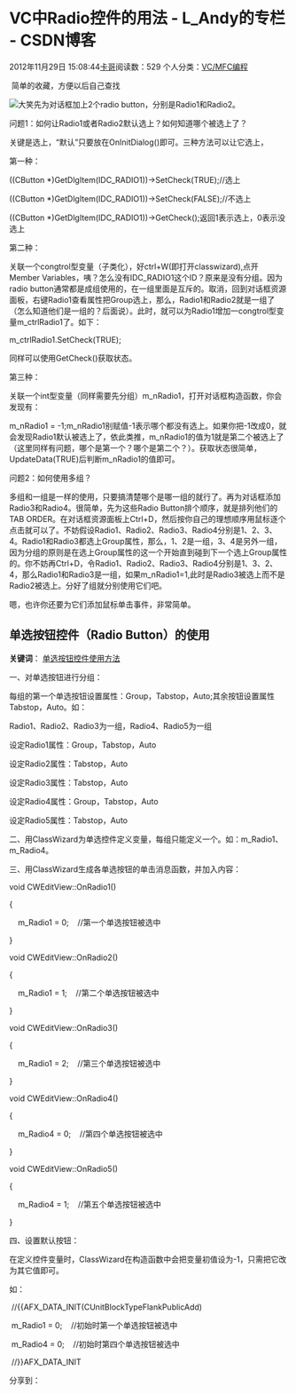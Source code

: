 # VC中Radio控件的用法 - L_Andy的专栏 - CSDN博客

2012年11月29日 15:08:44[卡哥](https://me.csdn.net/L_Andy)阅读数：529
个人分类：[VC/MFC编程](https://blog.csdn.net/L_Andy/article/category/1099539)



 简单的收藏，方便以后自己查找

![大笑](http://static.blog.csdn.net/xheditor/xheditor_emot/default/laugh.gif)先为对话框加上2个radio button，分别是Radio1和Radio2。

问题1：如何让Radio1或者Radio2默认选上？如何知道哪个被选上了？

关键是选上，“默认”只要放在OnInitDialog()即可。三种方法可以让它选上，

第一种：

((CButton *)GetDlgItem(IDC_RADIO1))->SetCheck(TRUE);//选上

((CButton *)GetDlgItem(IDC_RADIO1))->SetCheck(FALSE);//不选上

((CButton *)GetDlgItem(IDC_RADIO1))->GetCheck();返回1表示选上，0表示没选上

第二种：

关联一个congtrol型变量（子类化），好ctrl+W(即打开classwizard),点开 Member Variables，咦？怎么没有IDC_RADIO1这个ID？原来是没有分组。因为radio button通常都是成组使用的，在一组里面是互斥的。取消，回到对话框资源面板，右键Radio1查看属性把Group选上，那么，Radio1和Radio2就是一组了（怎么知道他们是一组的？后面说）。此时，就可以为Radio1增加一congtrol型变量m_ctrlRadio1了。如下：

m_ctrlRadio1.SetCheck(TRUE);

同样可以使用GetCheck()获取状态。

第三种：

关联一个int型变量（同样需要先分组）m_nRadio1，打开对话框构造函数，你会发现有：

m_nRadio1 = -1;m_nRadio1别赋值-1表示哪个都没有选上。如果你把-1改成0，就会发现Radio1默认被选上了，依此类推，m_nRadio1的值为1就是第二个被选上了（这里同样有问题，哪个是第一个？哪个是第二个？）。获取状态很简单，UpdateData(TRUE)后判断m_nRadio1的值即可。

问题2：如何使用多组？

多组和一组是一样的使用，只要搞清楚哪个是哪一组的就行了。再为对话框添加Radio3和Radio4。很简单，先为这些Radio Button排个顺序，就是排列他们的TAB ORDER。在对话框资源面板上Ctrl+D，然后按你自己的理想顺序用鼠标逐个点击就可以了。不妨假设Radio1、Radio2、Radio3、Radio4分别是1、2、3、4。Radio1和Radio3都选上Group属性，那么，1、2是一组，3、4是另外一组，因为分组的原则是在选上Group属性的这一个开始直到碰到下一个选上Group属性的。你不妨再Ctrl+D，令Radio1、Radio2、Radio3、Radio4分别是1、3、2、4，那么Radio1和Radio3是一组，如果m_nRadio1=1,此时是Radio3被选上而不是Radio2被选上。分好了组就分别使用它们吧。

嗯，也许你还要为它们添加鼠标单击事件，非常简单。

## 单选按钮控件（Radio Button）的使用

**关键词**： [单选按钮控件](http://tag.bokee.com/tag/%B5%A5%D1%A1%B0%B4%C5%A5%BF%D8%BC%FE)[使用方法](http://tag.bokee.com/tag/%CA%B9%D3%C3%B7%BD%B7%A8)

一、对单选按钮进行分组：

每组的第一个单选按钮设置属性：Group，Tabstop，Auto;其余按钮设置属性Tabstop，Auto。如：

Radio1、Radio2、Radio3为一组，Radio4、Radio5为一组

设定Radio1属性：Group，Tabstop，Auto

设定Radio2属性：Tabstop，Auto

设定Radio3属性：Tabstop，Auto

设定Radio4属性：Group，Tabstop，Auto

设定Radio5属性：Tabstop，Auto

二、用ClassWizard为单选控件定义变量，每组只能定义一个。如：m_Radio1、m_Radio4。

三、用ClassWizard生成各单选按钮的单击消息函数，并加入内容：

void CWEditView::OnRadio1() 

{

    m_Radio1 = 0;    //第一个单选按钮被选中

}

void CWEditView::OnRadio2() 

{

    m_Radio1 = 1;    //第二个单选按钮被选中

}

void CWEditView::OnRadio3() 

{

    m_Radio1 = 2;    //第三个单选按钮被选中

}

void CWEditView::OnRadio4() 

{

    m_Radio4 = 0;    //第四个单选按钮被选中

}

void CWEditView::OnRadio5() 

{

    m_Radio4 = 1;    //第五个单选按钮被选中

}

四、设置默认按钮：

在定义控件变量时，ClassWizard在构造函数中会把变量初值设为-1，只需把它改为其它值即可。

如：

 //{{AFX_DATA_INIT(CUnitBlockTypeFlankPublicAdd)

 m_Radio1 = 0;    //初始时第一个单选按钮被选中

 m_Radio4 = 0;    //初始时第四个单选按钮被选中

 //}}AFX_DATA_INIT

分享到：


